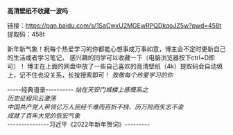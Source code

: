 **高清壁纸不收藏一波吗**

链接：https://pan.baidu.com/s/1SaCwxU2MGEwRPQDkqoJZ5w?pwd=458t 
提取码：458t

新年新气象！祝每个热爱学习的你都能心想事成万事如意，博主会不定时更新自己的生活或者学习笔记，
感兴趣的同学可以收藏一下（电脑浏览器按下ctrl+D即可）！
博主在上面的网盘中放了一些自己喜欢的高清壁纸（4k）提取码会自动填上，记不住也没关系，长按搜索即可！
_致敬每个热爱学习的你_

-----经典语录----------
_站在天安门城楼上感慨系之_  
_历史征程风云激荡_  
_中国共产党人带领亿万人民经千难而百折不挠、历万险而矢志不渝_  
_成就了百年大党的恢宏气象_  
\---------------习近平《2022年新年贺词》---------
